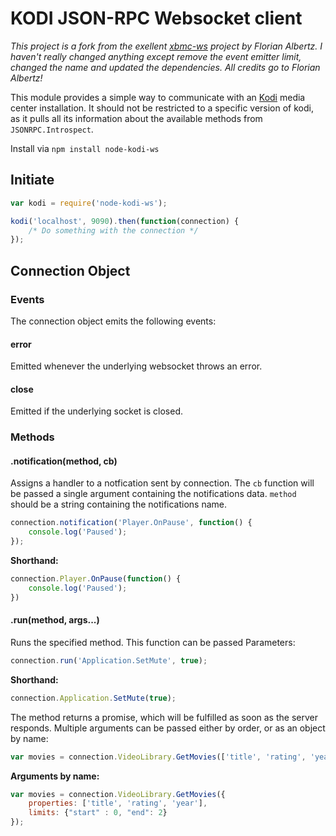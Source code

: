 KODI JSON-RPC Websocket client
==============================

*This project is a fork from the exellent [xbmc-ws](https://www.npmjs.com/package/xbmc-ws) project by Florian Albertz. I haven't really changed anything except remove the event emitter limit, changed the name and updated the dependencies.
All credits go to Florian Albertz!*



This module provides a simple way to communicate with an [Kodi](http://www.kodi.org) media center installation.
It should not be restricted to a specific version of kodi, as it pulls all its information about the available methods from `JSONRPC.Introspect`.

Install via `npm install node-kodi-ws`

Initiate
--------
```js
var kodi = require('node-kodi-ws');

kodi('localhost', 9090).then(function(connection) {
	/* Do something with the connection */
});
```

Connection Object
-----------------
### Events
The connection object emits the following events:

#### error
Emitted whenever the underlying websocket throws an error.

#### close
Emitted if the underlying socket is closed.

### Methods

#### .notification(method, cb) ###
Assigns a handler to a notfication sent by connection. The `cb` function will be passed a single argument containing the notifications data. `method` should be a string containing the notifications name.

```js
connection.notification('Player.OnPause', function() {
	console.log('Paused');
});
```

**Shorthand:**
```js
connection.Player.OnPause(function() {
	console.log('Paused');
})
```

#### .run(method, args...) ###
Runs the specified method. This function can be passed Parameters:

```js
connection.run('Application.SetMute', true);
```

**Shorthand:**
```js
connection.Application.SetMute(true);
```

The method returns a promise, which will be fulfilled as soon as the server responds.
Multiple arguments can be passed either by order, or as an object by name:

```js
var movies = connection.VideoLibrary.GetMovies(['title', 'rating', 'year'], {"start" : 0, "end": 2});
```

**Arguments by name:**
```js
var movies = connection.VideoLibrary.GetMovies({
	properties: ['title', 'rating', 'year'],
	limits: {"start" : 0, "end": 2}
});
```
